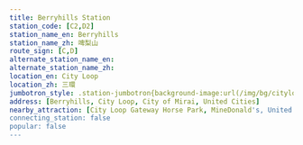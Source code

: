 ```yaml
---
title: Berryhills Station
station_code: [C2,D2]
station_name_en: Berryhills
station_name_zh: 啤梨山
route_sign: [C,D]
alternate_station_name_en: 
alternate_station_name_zh: 
location_en: City Loop
location_zh: 三環
jumbotron_style: .station-jumbotron{background-image:url(/img/bg/cityloopline.png),url(/img/bg/diamondline.png);background-repeat:no-repeat;background-size:100% 10px;background-position:0 90px,0 120px}
address: [Berryhills, City Loop, City of Mirai, United Cities]
nearby_attraction: [City Loop Gateway Horse Park, MineDonald's, United Financial Centre]
connecting_station: false
popular: false
---
```


